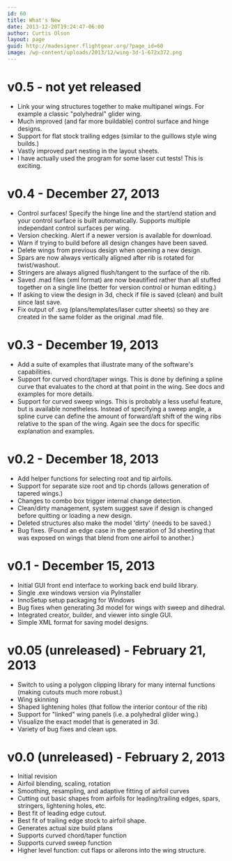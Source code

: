 ```yaml
---
id: 60
title: What's New
date: 2013-12-20T19:24:47-06:00
author: Curtis Olson
layout: page
guid: http://madesigner.flightgear.org/?page_id=60
image: /wp-content/uploads/2013/12/wing-3d-1-672x372.png
---
```

# v0.5 - not yet released

* Link your wing structures together to make multipanel wings.  For
  example a classic "polyhedral" glider wing.
* Much improved (and far more buildable) control surface and hinge
  designs.
* Support for flat stock trailing edges (similar to the guillows style
  wing builds.)
* Vastly improved part nesting in the layout sheets.
* I have actually used the program for some laser cut tests!  This is
  exciting.

# v0.4 - December 27, 2013

* Control surfaces!  Specify the hinge line and the start/end station
  and your control surface is built automatically.  Supports multiple
  independant control surfaces per wing.
* Version checking.  Alert if a newer version is available for
  download.
* Warn if trying to build before all design changes have been saved.
* Delete wings from previous design when opening a new design.
* Spars are now always vertically aligned after rib is rotated for
  twist/washout.
* Stringers are always aligned flush/tangent to the surface of the
  rib.
* Saved .mad files (xml format) are now beautified rather than all
  stuffed together on a single line (better for version control or
  human editing.)
* If asking to view the design in 3d, check if file is saved (clean)
  and built since last save.
* Fix output of .svg (plans/templates/laser cutter sheets) so they are
  created in the same folder as the original .mad file.

# v0.3 - December 19, 2013

* Add a suite of examples that illustrate many of the software's
  capabilities.
* Support for curved chord/taper wings.  This is done by defining a
  spline curve that evaluates to the chord at that point in the wing.
  See docs and examples for more details.
* Support for curved sweep wings.  This is probably a less useful
  feature, but is available nonetheless.  Instead of specifying a
  sweep angle, a spline curve can define the amount of forward/aft
  shift of the wing ribs relative to the span of the wing.  Again see
  the docs for specific explanation and examples.

# v0.2 - December 18, 2013

* Add helper functions for selecting root and tip airfoils.
* Support for separate size root and tip chords (allows generation of
  tapered wings.)
* Changes to combo box trigger internal change detection.
* Clean/dirty management, system suggest save if design is changed
  before quitting or loading a new design.
* Deleted structures also make the model 'dirty' (needs to be saved.)
* Bug fixes.  (Found an edge case in the generation of 3d sheeting
  that was exposed on wings that blend from one airfoil to another.)

# v0.1 - December 15, 2013

* Initial GUI front end interface to working back end build library.
* Single .exe windows version via PyInstaller
* InnoSetup setup packaging for Windows
* Bug fixes when generating 3d model for wings with sweep and
  dihedral.
* Integrated creator, builder, and viewer into single GUI.
* Simple XML format for saving model designs.

# v0.05 (unreleased) - February 21, 2013

* Switch to using a polygon clipping library for many internal
  functions (making cutouts much more robust.)
* Wing skinning
* Shaped lightening holes (that follow the interior contour of the
  rib)
* Support for "linked" wing panels (i.e. a polyhedral glider wing.)
* Visualize the exact model that is generated in 3d.
* Variety of bug fixes and clean ups.

# v0.0 (unreleased) - February 2, 2013

* Initial revision
* Airfoil blending, scaling, rotation
* Smoothing, resampling, and adaptive fitting of airfoil curves
* Cutting out basic shapes from airfoils for leading/trailing edges,
  spars, stringers, lightening holes, etc.
* Best fit of leading edge cutout.
* Best fit of trailing edge stock to airfoil shape.
* Generates actual size build plans
* Supports curved chord/taper function
* Supports curved sweep function
* Higher level function: cut flaps or ailerons into the wing
  structure.